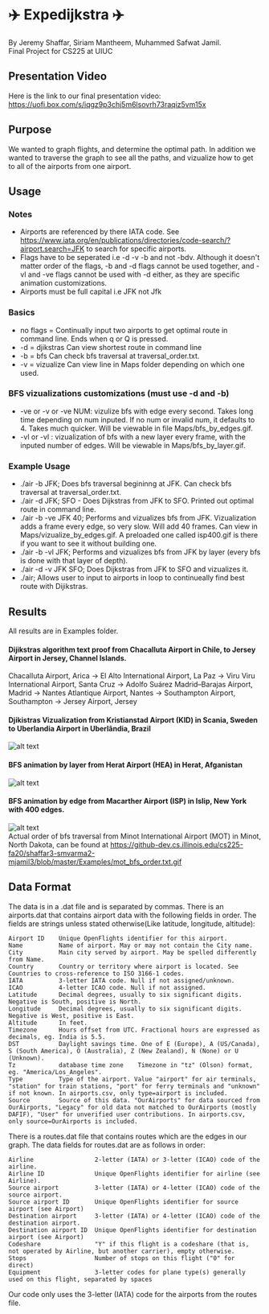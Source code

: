 # ✈️ Expedijkstra ✈️
 By Jeremy Shaffar, Siriam Mantheem, Muhammed Safwat Jamil. 
 <br />
 Final Project for CS225 at UIUC

## Presentation Video
Here is the link to our final presentation video:
https://uofi.box.com/s/iqgz9p3chj5m6lsovrh73raqiz5vm15x

## Purpose
We wanted to graph flights, and determine the optimal path. In addition we wanted to traverse the graph to see all the paths, and vizualize how to get to all of the airports from one airport.

## Usage
### Notes 
* Airports are referenced by there IATA code. See https://www.iata.org/en/publications/directories/code-search/?airport.search=JFK to search for specific airports.
* Flags have to be seperated i.e -d -v -b and not -bdv. Although it doesn't matter order of the flags, -b and -d flags cannot be used together, and -vl and -ve flags cannot be used with -d either, as they are specific animation customizations.
* Airports must be full capital i.e JFK not Jfk
 ### Basics
 * no flags = Continually input two airports to get optimal route in command line. Ends when q or Q is pressed.
 * -d = djikstras Can view shortest route in command line
 * -b = bfs Can check bfs traversal at traversal_order.txt.
 * -v = vizualize Can view line in Maps folder depending on which one used. 
 
 ### BFS vizualizations customizations (must use -d and -b)
 
 * -ve or -v or -ve NUM: vizulize bfs with edge every second. Takes long time depending on num inputed.
  If no num or invalid num, it defaults to 4. Takes much quicker. Will be viewable  in file Maps/bfs_by_edges.gif.
 * -vl or -vl : vizualization of bfs with a new layer every frame, with the inputed number of edges. Will be viewable in Maps/bfs_by_layer.gif.
 
 ### Example Usage 
 * ./air -b JFK; Does bfs traversal begininng at JFK. Can check bfs traversal at traversal_order.txt.
 * ./air -d JFK; SFO - Does Dijkstras from JFK to SFO. Printed out optimal route in command line.
 * ./air -b -ve JFK 40; Performs and vizualizes bfs from JFK. Vizualization adds a frame every edge, so very slow. Will add 40 frames. Can view in Maps/vizualize_by_edges.gif. A preloaded one called isp400.gif is there if you want to see it without building one.
 * ./air -b -vl JFK; Performs and vizualizes bfs from JFK by layer (every bfs is done with that layer of depth).
 * ./air -d -v JFK SFO; Does Dijkstras from JFK to SFO and vizualizes it.
 * ./air; Allows user to input to airports in loop to continueally find best route with Dijikstras.
## Results
All results are in Examples folder.

#### Dijikstras algorithm text proof from Chacalluta Airport in Chile, to Jersey Airport in Jersey, Channel Islands.
Chacalluta Airport, Arica -> El Alto International Airport, La Paz -> Viru Viru International Airport, Santa Cruz -> Adolfo Suárez Madrid–Barajas Airport, Madrid -> Nantes Atlantique Airport, Nantes -> Southampton Airport, Southampton -> Jersey Airport, Jersey

#### Djikistras Vizualization from Kristianstad Airport (KID) in Scania, Sweden to  Uberlandia Airport in Uberlândia, Brazil
![alt text](https://github-dev.cs.illinois.edu/cs225-fa20/shaffar3-smvarma2-mjamil3/blob/master/Examples/kid_udi_dijikstra.png)
#### BFS animation by layer from Herat Airport (HEA) in Herat, Afganistan
![alt text](https://github-dev.cs.illinois.edu/cs225-fa20/shaffar3-smvarma2-mjamil3/blob/master/Examples/herat_bfs_by_layer.gif)
#### BFS animation by edge from Macarther Airport (ISP) in Islip, New York with 400 edges.
![alt text](https://github-dev.cs.illinois.edu/cs225-fa20/shaffar3-smvarma2-mjamil3/blob/master/Examples/isp_bfs_by_edge_400.gif)
 <br />
Actual order of bfs traversal from Minot International Airport (MOT) in Minot, North Dakota, can be found at https://github-dev.cs.illinois.edu/cs225-fa20/shaffar3-smvarma2-mjamil3/blob/master/Examples/mot_bfs_order.txt.gif

## Data Format
The data is in a .dat file and is separated by commas. There is an airports.dat that contains airport data with the following fields in order. The fields are strings unless stated otherwise(Like latitude, longitude, altitude):

```
Airport ID    Unique OpenFlights identifier for this airport.
Name 	      Name of airport. May or may not contain the City name.
City 	      Main city served by airport. May be spelled differently from Name.
Country       Country or territory where airport is located. See Countries to cross-reference to ISO 3166-1 codes.
IATA 	      3-letter IATA code. Null if not assigned/unknown.
ICAO 	      4-letter ICAO code. Null if not assigned.
Latitude      Decimal degrees, usually to six significant digits. Negative is South, positive is North.
Longitude     Decimal degrees, usually to six significant digits. Negative is West, positive is East.
Altitude      In feet.
Timezone      Hours offset from UTC. Fractional hours are expressed as decimals, eg. India is 5.5.
DST 	      Daylight savings time. One of E (Europe), A (US/Canada), S (South America), O (Australia), Z (New Zealand), N (None) or U (Unknown).
Tz            database time zone 	Timezone in "tz" (Olson) format, eg. "America/Los_Angeles".
Type 	      Type of the airport. Value "airport" for air terminals, "station" for train stations, "port" for ferry terminals and "unknown" if not known. In airports.csv, only type=airport is included.
Source 	      Source of this data. "OurAirports" for data sourced from OurAirports, "Legacy" for old data not matched to OurAirports (mostly DAFIF), "User" for unverified user contributions. In airports.csv, only source=OurAirports is included. 
```
There is a routes.dat file that contains routes which are the edges in our graph. The data fields for routes.dat are as follows in order:

 ```
Airline                 2-letter (IATA) or 3-letter (ICAO) code of the airline.
Airline ID              Unique OpenFlights identifier for airline (see Airline).
Source airport          3-letter (IATA) or 4-letter (ICAO) code of the source airport.
Source airport ID       Unique OpenFlights identifier for source airport (see Airport)
Destination airport     3-letter (IATA) or 4-letter (ICAO) code of the destination airport.
Destination airport ID  Unique OpenFlights identifier for destination airport (see Airport)
Codeshare               "Y" if this flight is a codeshare (that is, not operated by Airline, but another carrier), empty otherwise.
Stops 	                Number of stops on this flight ("0" for direct)
Equipment               3-letter codes for plane type(s) generally used on this flight, separated by spaces
 ```
 Our code only uses the 3-letter (IATA) code for the airports from the routes file.

